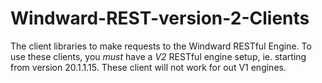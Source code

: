 # Windward-REST-version-2-Clients
The client libraries to make requests to the Windward RESTful Engine. To use these clients, you *must* have a *V2* RESTful engine setup, ie. starting from version 20.1.1.15. These client will not work for out V1 engines.
